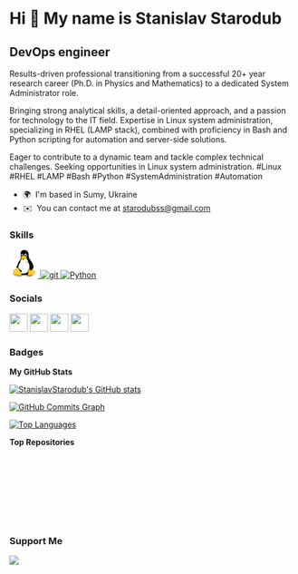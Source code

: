 Hi 👋 My name is Stanislav Starodub
===================================

DevOps engineer
-------------------

Results-driven professional transitioning from a successful 20+ year research career (Ph.D. in Physics and Mathematics) to a dedicated System Administrator role. 

Bringing strong analytical skills, a detail-oriented approach, and a passion for technology to the IT field. Expertise in Linux system administration, specializing in RHEL (LAMP stack), combined with proficiency in Bash and Python scripting for automation and server-side solutions.

Eager to contribute to a dynamic team and tackle complex technical challenges. Seeking opportunities in Linux system administration.
#Linux #RHEL #LAMP #Bash #Python #SystemAdministration #Automation

* 🌍  I'm based in Sumy, Ukraine
* ✉️  You can contact me at [starodubss@gmail.com](mailto:starodubss@gmail.com)

### Skills


<p align="left">
<a href="https://www.linux.org/" target="_blank" rel="noreferrer">
  <img src="https://raw.githubusercontent.com/devicons/devicon/master/icons/linux/linux-original.svg" alt="linux" width="50" height="50"/>
</a>
<a href="https://git-scm.com/" target="_blank" rel="noreferrer">
  <img src="https://www.vectorlogo.zone/logos/git-scm/git-scm-icon.svg" alt="git" width="50" height="50"/>
</a>
<a href="https://www.python.org/" target="_blank" rel="noreferrer">
  <img src="https://s3.dualstack.us-east-2.amazonaws.com/pythondotorg-assets/media/community/logos/python-logo-only.png" alt="Python" width="50" height="50"/>
</a> 

</p>


### Socials

<p align="left"> <a href="https://codesandbox.io/u/StanislavStarodub" target="_blank" rel="noreferrer"><img src="https://raw.githubusercontent.com/danielcranney/readme-generator/main/public/icons/socials/codesandbox-dark.svg" width="32" height="32" /></a> <a href="https://www.facebook.com/StanislavStarodub.S" target="_blank" rel="noreferrer"><img src="https://raw.githubusercontent.com/danielcranney/readme-generator/main/public/icons/socials/facebook.svg" width="32" height="32" /></a> <a href="https://www.github.com/StanislavStarodub" target="_blank" rel="noreferrer"><img src="https://raw.githubusercontent.com/danielcranney/readme-generator/main/public/icons/socials/github-dark.svg" width="32" height="32" /></a> <a href="https://www.linkedin.com/in/StanislavStarodub" target="_blank" rel="noreferrer"><img src="https://raw.githubusercontent.com/danielcranney/readme-generator/main/public/icons/socials/linkedin.svg" width="32" height="32" /></a></p>

### Badges

<b>My GitHub Stats</b>

<a href="http://www.github.com/StanislavStarodub"><img src="https://github-readme-stats.vercel.app/api?username=StanislavStarodub&show_icons=true&hide=&count_private=true&title_color=0891b2&text_color=ffffff&icon_color=0891b2&bg_color=1c1917&hide_border=true&show_icons=true" alt="StanislavStarodub's GitHub stats" /></a>

<a href="http://www.github.com/StanislavStarodub"><img src="https://github-readme-activity-graph.cyclic.app/graph?username=StanislavStarodub&bg_color=1c1917&color=ffffff&line=0891b2&point=ffffff&area_color=1c1917&area=true&hide_border=true&custom_title=GitHub%20Commits%20Graph" alt="GitHub Commits Graph" /></a>

<a href="https://github.com/StanislavStarodub" align="left"><img src="https://github-readme-stats.vercel.app/api/top-langs/?username=StanislavStarodub&langs_count=10&title_color=0891b2&text_color=ffffff&icon_color=0891b2&bg_color=1c1917&hide_border=true&locale=en&custom_title=Top%20%Languages" alt="Top Languages" /></a>

<b>Top Repositories</b>

<div width="100%" align="center"></div><br /><br /><br /><br /><br /><br /><br />

### Support Me

<a href="https://www.buymeacoffee.com/StanislavStar"><img src="https://cdn.buymeacoffee.com/buttons/v2/default-yellow.png" width="200" /></a>
